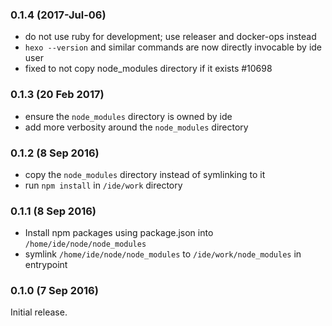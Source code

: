 ### 0.1.4 (2017-Jul-06)

* do not use ruby for development; use releaser and docker-ops instead
* `hexo --version` and similar commands are now directly invocable by ide user
* fixed to not copy node_modules directory if it exists #10698

### 0.1.3 (20 Feb 2017)

* ensure the `node_modules` directory is owned by ide
* add more verbosity around the `node_modules` directory

### 0.1.2 (8 Sep 2016)

* copy the `node_modules` directory instead of symlinking to it
* run `npm install` in `/ide/work` directory

### 0.1.1 (8 Sep 2016)

* Install npm packages using package.json into `/home/ide/node/node_modules`
* symlink `/home/ide/node/node_modules` to `/ide/work/node_modules`
 in entrypoint

### 0.1.0 (7 Sep 2016)

Initial release.
